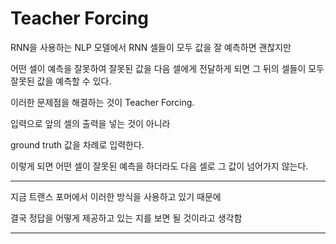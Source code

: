 # Teacher Forcing

RNN을 사용하는 NLP 모델에서 RNN 셀들이 모두 값을 잘 예측하면 괜찮지만

어떤 셀이 예측을 잘못하여 잘못된 값을 다음 셀에게 전달하게 되면 그 뒤의 셀들이 모두 잘못된 값을 예측할 수 있다.

이러한 문제점을 해결하는 것이 Teacher Forcing.


입력으로 앞의 셀의 출력을 넣는 것이 아니라

ground truth 값을 차례로 입력한다.

이렇게 되면 어떤 셀이 잘못된 예측을 하더라도 다음 셀로 그 값이 넘어가지 않는다.

___

지금 트랜스 포머에서 이러한 방식을 사용하고 있기 때문에 

결국 정답을 어떻게 제공하고 있는 지를 보면 될 것이라고 생각함

___

